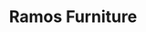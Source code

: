---
title: "Ramos Furniture"
url: /fresno/ramos-furniture-north-blackstone-avenue/
shop: furniture
---